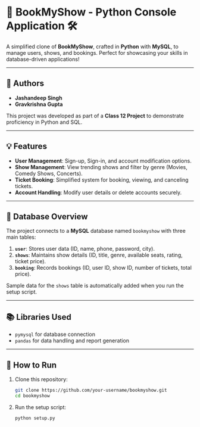 # 🎥 **BookMyShow - Python Console Application** 🛠️  
A simplified clone of **BookMyShow**, crafted in **Python** with **MySQL**, to manage users, shows, and bookings. Perfect for showcasing your skills in database-driven applications!  

---

## 👥 **Authors**
- **Jashandeep Singh**  
- **Gravkrishna Gupta**

This project was developed as part of a **Class 12 Project** to demonstrate proficiency in Python and SQL.

---

## 💡 **Features**
- **User Management**: Sign-up, Sign-in, and account modification options.  
- **Show Management**: View trending shows and filter by genre (Movies, Comedy Shows, Concerts).  
- **Ticket Booking**: Simplified system for booking, viewing, and canceling tickets.  
- **Account Handling**: Modify user details or delete accounts securely.  

---

## 💾 **Database Overview**
The project connects to a **MySQL** database named `bookmyshow` with three main tables:  
1. **`user`**: Stores user data (ID, name, phone, password, city).  
2. **`shows`**: Maintains show details (ID, title, genre, available seats, rating, ticket price).  
3. **`booking`**: Records bookings (ID, user ID, show ID, number of tickets, total price).  

Sample data for the `shows` table is automatically added when you run the setup script.

---

## 📚 **Libraries Used**
- `pymysql` for database connection  
- `pandas` for data handling and report generation  

---

## 🚀 **How to Run**
1. Clone this repository:  
   ```bash
   git clone https://github.com/your-username/bookmyshow.git
   cd bookmyshow
2. Run the setup script:
   ```bash
   python setup.py
